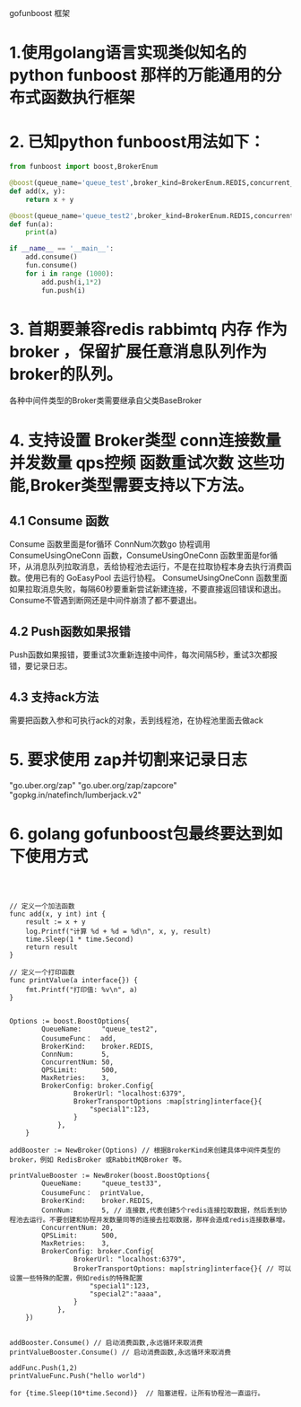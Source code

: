 

gofunboost 框架


# 1.使用golang语言实现类似知名的 python funboost 那样的万能通用的分布式函数执行框架


# 2. 已知python funboost用法如下：
```python
from funboost import boost,BrokerEnum

@boost(queue_name='queue_test',broker_kind=BrokerEnum.REDIS,concurrent_num=100)
def add(x, y):
    return x + y

@boost(queue_name='queue_test2',broker_kind=BrokerEnum.REDIS,concurrent_num=50)
def fun(a):
    print(a)

if __name__ == '__main__':
    add.consume()
    fun.consume()
    for i in range (1000):
        add.push(i,1*2)
        fun.push(i)
```

# 3. 首期要兼容redis rabbimtq 内存  作为broker ，保留扩展任意消息队列作为broker的队列。
各种中间件类型的Broker类需要继承自父类BaseBroker

# 4. 支持设置 Broker类型 conn连接数量 并发数量  qps控频 函数重试次数  这些功能,Broker类型需要支持以下方法。


## 4.1 Consume 函数

Consume 函数里面是for循环 ConnNum次数go 协程调用 ConsumeUsingOneConn 函数，ConsumeUsingOneConn 函数里面是for循环，从消息队列拉取消息，丢给协程池去运行，不是在拉取协程本身去执行消费函数。使用已有的 GoEasyPool 去运行协程。
ConsumeUsingOneConn 函数里面如果拉取消息失败，每隔60秒要重新尝试新建连接，不要直接返回错误和退出。Consume不管遇到断网还是中间件崩溃了都不要退出。 

## 4.2 Push函数如果报错
Push函数如果报错，要重试3次重新连接中间件，每次间隔5秒，重试3次都报错，要记录日志。

## 4.3 支持ack方法

需要把函数入参和可执行ack的对象，丢到线程池，在协程池里面去做ack



# 5. 要求使用 zap并切割来记录日志

"go.uber.org/zap"
"go.uber.org/zap/zapcore"
"gopkg.in/natefinch/lumberjack.v2"



# 6. golang gofunboost包最终要达到如下使用方式

```golang



// 定义一个加法函数
func add(x, y int) int {
	result := x + y
	log.Printf("计算 %d + %d = %d\n", x, y, result)
	time.Sleep(1 * time.Second)
	return result
}

// 定义一个打印函数
func printValue(a interface{}) {
	fmt.Printf("打印值: %v\n", a)
}


Options := boost.BoostOptions{
        QueueName:     "queue_test2",
        CousumeFunc：  add,
        BrokerKind:    broker.REDIS,
        ConnNum:       5,
        ConcurrentNum: 50,
        QPSLimit:      500,
        MaxRetries:    3,
        BrokerConfig: broker.Config{
				BrokerUrl: "localhost:6379",
                BrokerTransportOptions :map[string]interface{}{
                	"special1":123,
                }
			},
    }

addBooster := NewBroker(Options) // 根据BrokerKind来创建具体中间件类型的broker，例如 RedisBroker 或RabbitMQBroker 等。

printValueBooster := NewBroker(boost.BoostOptions{
        QueueName:     "queue_test33",
        CousumeFunc：  printValue,
        BrokerKind:    broker.REDIS,
        ConnNum:       5, // 连接数,代表创建5个redis连接拉取数据，然后丢到协程池去运行。不要创建和协程并发数量同等的连接去拉取数据，那样会造成redis连接数暴增。
        ConcurrentNum: 20,
        QPSLimit:      500,
        MaxRetries:    3,
        BrokerConfig: broker.Config{
				BrokerUrl: "localhost:6379",
                BrokerTransportOptions: map[string]interface{}{ // 可以设置一些特殊的配置，例如redis的特殊配置
                	"special1":123,
                    "special2":"aaaa",
                }
			},
    })


addBooster.Consume() // 启动消费函数,永远循环来取消费
printValueBooster.Consume() // 启动消费函数,永远循环来取消费

addFunc.Push(1,2)
printValueFunc.Push("hello world")

for {time.Sleep(10*time.Second)}  // 阻塞进程，让所有协程池一直运行。
```
